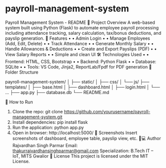 # payroll-management-system

Payroll Management System - README
📌 Project Overview
A web-based system built using Python (Flask) to automate employee payroll processing including attendance tracking, salary calculation, tax/bonus deductions, and payslip generation.
🧾 Features
•	• Admin Login
•	• Manage Employees (Add, Edit, Delete)
•	• Track Attendance
•	• Generate Monthly Salary
•	• Handle Allowances & Deductions
•	• Create and Export Payslips (PDF)
•	• View Salary Reports
•	• Simple and clean UI
🛠️ Technologies Used
•	• Frontend: HTML, CSS, Bootstrap
•	• Backend: Python Flask
•	• Database: SQLite
•	• Tools: VS Code, Jinja2, ReportLab/Fpdf for PDF generation
📁 Folder Structure

payroll-management-system/
│
├── static/
│   ├── css/
│   └── js/
├── templates/
│   ├── base.html
│   ├── dashboard.html
│   ├── login.html
│   └── ...
├── app.py
├── database.db
└── README.md

🚀 How to Run
1. Clone the repo:
git clone https://github.com/yourusername/payroll-management-system.git
2. Install dependencies:
pip install flask
3. Run the application:
python app.py
4. Open in browser:
http://localhost:5000/
📸 Screenshots
Insert screenshots of dashboard, employee table, payslip view, etc.
👨💻 Author
Rajvardhan Singh Parmar
Email: thakurrajvardhansinghparmar@gmail.com
Specialization: B.Tech IT – IoT, MITS Gwalior
📜 License
This project is licensed under the MIT License.
